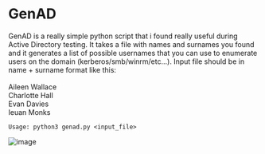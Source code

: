 # GenAD

GenAD is a really simple python script that i found really useful during Active Directory testing. It takes a file with names and surnames you found and it generates a list of possible usernames that you can use to enumerate users on the domain (kerberos/smb/winrm/etc...). Input file should be in name + surname format like this: <br /> <br /> Aileen Wallace <br /> Charlotte Hall <br /> Evan Davies <br /> Ieuan Monks

```Usage: python3 genad.py <input_file>```

![image](https://github.com/0xAnomaly/GenAD/assets/89078611/8882c433-7b29-4104-b9cb-222795e9663d)
